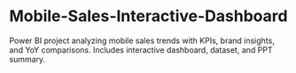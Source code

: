 # Mobile-Sales-Interactive-Dashboard
Power BI project analyzing mobile sales trends with KPIs, brand insights, and YoY comparisons. Includes interactive dashboard, dataset, and PPT summary.
